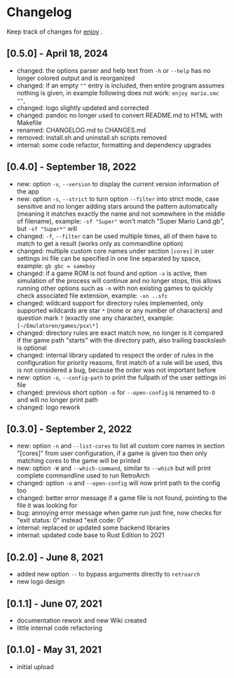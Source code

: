 # Changelog

Keep track of changes for [enjoy](https://github.com/thingsiplay/enjoy) .

## [0.5.0] - April 18, 2024

- changed: the options parser and help text from `-h` or `--help` has no
  longer colored output and is reorganized
- changed: if an empty `""` entry is included, then entire program assumes
  nothing is given, in example following does not work: `enjoy mario.smc ""`,
- changed: logo slightly updated and corrected
- changed: pandoc no longer used to convert README.md to HTML with Makefile
- renamed: CHANGELOG.md to CHANGES.md
- removed: install.sh and uninstall.sh scripts removed
- internal: some code refactor, formatting and dependency upgrades

## [0.4.0] - September 18, 2022

- new: option `-v`, `--version` to display the current version information of
  the app
- new: option `-s`, `--strict` to turn option `--filter` into strict mode, case
  sensitive and no longer adding stars around the pattern automatically
  (meaning it matches exactly the name and not somewhere in the middle of
  filename), example: `-sf "Super"` won't match "Super Mario Land.gb", but
  `-sf "Super*"` will
- changed: `-f`, `--filter` can be used multiple times, all of them have to
  match to get a result (works only as commandline option)
- changed: multiple custom core names under section `[cores]` in user settings
  ini file can be specified in one line separated by space, example:
  `gb gbc = sameboy`
- changed: if a game ROM is not found and option `-x` is active, then
  simulation of the process will continue and no longer stops, this allows
  running other options such as `-n` with non existing games to quickly check
  associated file extension, example: `-xn ..sfc`
- changed: wildcard support for directory rules implemented, only supported
  wildcards are star `*` (none or any number of characters) and question mark
  `?` (exactly one any character), example: `[~/Emulatoren/games/psx\*]`
- changed: directory rules are exact match now, no longer is it compared if the
  game path "starts" with the directory path, also trailing basckslash is
  optional
- changed: internal library updated to respect the order of rules in the
  configuration for priority reasons, first match of a rule will be used, this
  is not considered a bug, because the order was not important before
- new: option `-o`, `--config-path` to print the fullpath of the user settings
  ini file
- changed: previous short option `-o` for `--open-config` is renamed to`-O` and
  will no longer print path
- changed: logo rework

## [0.3.0] - September 2, 2022

- new: option `-n` and `--list-cores` to list all custom core names in section
  "[cores]" from user configuration, if a game is given too then only matching
  cores to the game will be printed
- new: option `-W` and `--which-command`, similar to `--which` but will print
  complete commandline used to run RetroArch
- changed: option `-o` and `--open-config` will now print path to the config too
- changed: better error message if a game file is not found, pointing to the
  file it was looking for
- bug: annoying error message when game run just fine, now checks for
  "exit status: 0" instead "exit code: 0"
- internal: replaced or updated some backend libraries
- internal: updated code base to Rust Edition to 2021

## [0.2.0] - June 8, 2021

- added new option `--` to bypass arguments directly to `retroarch`
- new logo design

## [0.1.1] - June 07, 2021

- documentation rework and new Wiki created
- little internal code refactoring

## [0.1.0] - May 31, 2021

- initial upload
